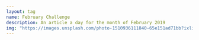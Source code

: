 ```yaml
---
layout: tag
name: February Challenge
description: An article a day for the month of February 2019
img: "https://images.unsplash.com/photo-1510936111840-65e151ad71bb?ixlib=rb-1.2.1&q=80&fm=jpg&crop=entropy&cs=tinysrgb&w=1080&fit=max&ixid=eyJhcHBfaWQiOjExNzczfQ"
---
```

